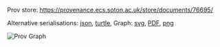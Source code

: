 
Prov store: https://provenance.ecs.soton.ac.uk/store/documents/76695/
	
Alternative serialisations: [json](https://provenance.ecs.soton.ac.uk/store/documents/76695.json), [turtle](https://provenance.ecs.soton.ac.uk/store/documents/76695.ttl), 
Graph: [svg](https://provenance.ecs.soton.ac.uk/store/documents/76695.svg), [PDF](https://provenance.ecs.soton.ac.uk/store/documents/76695.pdf), [png](https://provenance.ecs.soton.ac.uk/store/documents/76695.png)

![Prov Graph](https://provenance.ecs.soton.ac.uk/store/documents/76695.png)

		